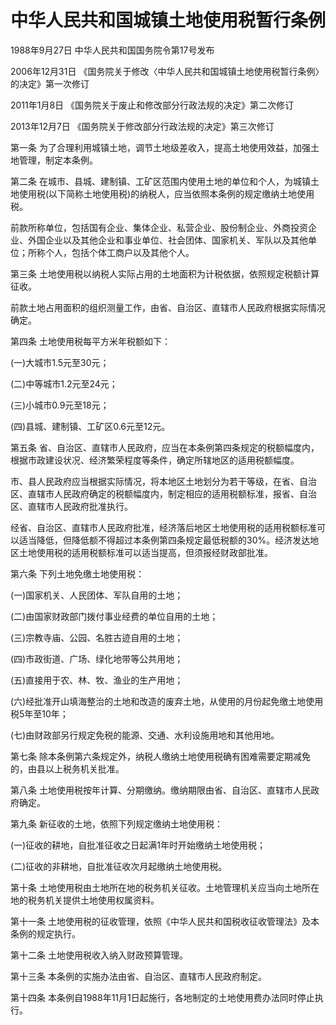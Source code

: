 # 中华人民共和国城镇土地使用税暂行条例

1988年9月27日 中华人民共和国国务院令第17号发布　

2006年12月31日 《国务院关于修改〈中华人民共和国城镇土地使用税暂行条例〉的决定》第一次修订　

2011年1月8日 《国务院关于废止和修改部分行政法规的决定》第二次修订　

2013年12月7日 《国务院关于修改部分行政法规的决定》第三次修订　



第一条 为了合理利用城镇土地，调节土地级差收入，提高土地使用效益，加强土地管理，制定本条例。

第二条 在城市、县城、建制镇、工矿区范围内使用土地的单位和个人，为城镇土地使用税(以下简称土地使用税)的纳税人，应当依照本条例的规定缴纳土地使用税。

前款所称单位，包括国有企业、集体企业、私营企业、股份制企业、外商投资企业、外国企业以及其他企业和事业单位、社会团体、国家机关、军队以及其他单位；所称个人，包括个体工商户以及其他个人。

第三条 土地使用税以纳税人实际占用的土地面积为计税依据，依照规定税额计算征收。

前款土地占用面积的组织测量工作，由省、自治区、直辖市人民政府根据实际情况确定。

第四条 土地使用税每平方米年税额如下：

(一)大城市1.5元至30元；

(二)中等城市1.2元至24元；

(三)小城市0.9元至18元；

(四)县城、建制镇、工矿区0.6元至12元。

第五条 省、自治区、直辖市人民政府，应当在本条例第四条规定的税额幅度内，根据市政建设状况、经济繁荣程度等条件，确定所辖地区的适用税额幅度。

市、县人民政府应当根据实际情况，将本地区土地划分为若干等级，在省、自治区、直辖市人民政府确定的税额幅度内，制定相应的适用税额标准，报省、自治区、直辖市人民政府批准执行。

经省、自治区、直辖市人民政府批准，经济落后地区土地使用税的适用税额标准可以适当降低，但降低额不得超过本条例第四条规定最低税额的30%。经济发达地区土地使用税的适用税额标准可以适当提高，但须报经财政部批准。

第六条 下列土地免缴土地使用税：

(一)国家机关、人民团体、军队自用的土地；

(二)由国家财政部门拨付事业经费的单位自用的土地；

(三)宗教寺庙、公园、名胜古迹自用的土地；

(四)市政街道、广场、绿化地带等公共用地；

(五)直接用于农、林、牧、渔业的生产用地；

(六)经批准开山填海整治的土地和改造的废弃土地，从使用的月份起免缴土地使用税5年至10年；

(七)由财政部另行规定免税的能源、交通、水利设施用地和其他用地。

第七条 除本条例第六条规定外，纳税人缴纳土地使用税确有困难需要定期减免的，由县以上税务机关批准。

第八条 土地使用税按年计算、分期缴纳。缴纳期限由省、自治区、直辖市人民政府确定。

第九条 新征收的土地，依照下列规定缴纳土地使用税：

(一)征收的耕地，自批准征收之日起满1年时开始缴纳土地使用税；

(二)征收的非耕地，自批准征收次月起缴纳土地使用税。

第十条 土地使用税由土地所在地的税务机关征收。土地管理机关应当向土地所在地的税务机关提供土地使用权属资料。

第十一条 土地使用税的征收管理，依照《中华人民共和国税收征收管理法》及本条例的规定执行。

第十二条 土地使用税收入纳入财政预算管理。

第十三条 本条例的实施办法由省、自治区、直辖市人民政府制定。

第十四条 本条例自1988年11月1日起施行，各地制定的土地使用费办法同时停止执行。